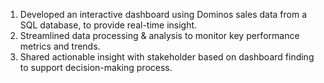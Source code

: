 1. Developed an interactive dashboard using Dominos sales data from a SQL database, to provide real-time insight.
2. Streamlined data processing & analysis to monitor key performance metrics and trends.
3. Shared actionable insight with stakeholder based on dashboard finding to support decision-making process.
